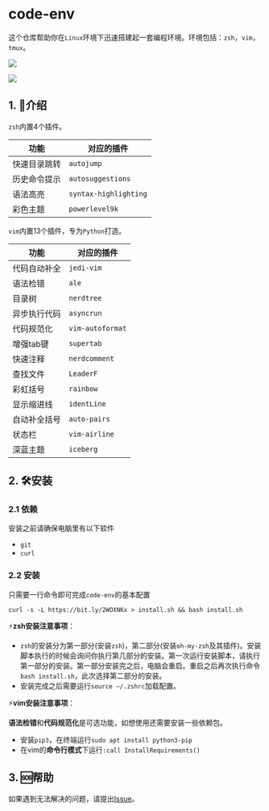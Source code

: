 # code-env

这个仓库帮助你在`Linux`环境下迅速搭建起一套编程环境。环境包括：`zsh`，`vim`，`tmux`。

![](https://github.com/ppnman/code-env/blob/master/doc/vim.png)

![](https://github.com/ppnman/code-env/blob/master/doc/zsh.png)

## 1. :pencil:介绍

`zsh`内置4个插件。

| 功能         | 对应的插件            |
| ------------ | --------------------- |
| 快速目录跳转 | `autojump`            |
| 历史命令提示 | `autosuggestions`     |
| 语法高亮     | `syntax-highlighting` |
| 彩色主题     | `powerlevel9k`        |

`vim`内置13个插件，专为`Python`打造。

| 功能         | 对应的插件       |
| ------------ | ---------------- |
| 代码自动补全 | `jedi-vim`       |
| 语法检错     | `ale`            |
| 目录树       | `nerdtree`       |
| 异步执行代码 | `asyncrun`       |
| 代码规范化   | `vim-autoformat` |
| 增强tab键    | `supertab`       |
| 快速注释     | `nerdcomment`    |
| 查找文件     | `LeaderF`        |
| 彩虹括号     | `rainbow`        |
| 显示缩进线   | `identLine`      |
| 自动补全括号 | `auto-pairs`     |
| 状态栏       | `vim-airline`    |
| 深蓝主题     | `iceberg`        |

## 2. :hammer_and_wrench:安装

### 2.1 依赖

安装之前请确保电脑里有以下软件

- `git`
- `curl`

### 2.2 安装

只需要一行命令即可完成`code-env`的基本配置

```
curl -s -L https://bit.ly/2WOXNKx > install.sh && bash install.sh
```

:zap:**zsh安装注意事项**：

- `zsh`的安装分为第一部分(安装`zsh`)，第二部分(安装`oh-my-zsh`及其插件)。安装脚本执行的时候会询问你执行第几部分的安装。第一次运行安装脚本，请执行第一部分的安装。第一部分安装完之后，电脑会重启。重启之后再次执行命令`bash install.sh`，此次选择第二部分的安装。
- 安装完成之后需要运行`source ~/.zshrc`加载配置。

:zap:**vim安装注意事项**：

**语法检错**和**代码规范化**是可选功能，如想使用还需要安装一些依赖包。

- 安装`pip3`，在终端运行`sudo apt install python3-pip`
- 在vim的**命令行模式**下运行`:call InstallRequirements()`

## 3. :sos:帮助

如果遇到无法解决的问题，请提出[Issue](https://github.com/ppnman/code-env/issues)。
